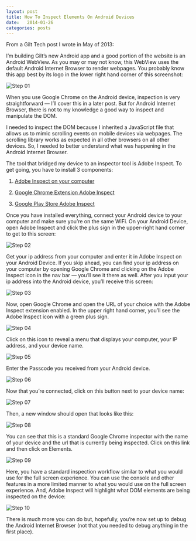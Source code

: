 ```yaml
---
layout: post
title: How To Inspect Elements On Android Devices
date:   2014-01-26
categories: posts
---
```


From a Gilt Tech post I wrote in May of 2013:

I’m building Gilt’s new Android app and a good portion of the website is an Android WebView. As you may or may not know, this WebView uses the default Android Internet Browser to render webpages. You probably know this app best by its logo in the lower right hand corner of this screenshot:

![Step 01](/images/2014-01-26-how-to-inspect-android-elements/01.png)

When you use Google Chrome on the Android device, inspection is very straightforward — I’ll cover this in a later post. But for Android Internet Browser, there is not to my knowledge a good way to inspect and manipulate the DOM.

I needed to inspect the DOM because I inherited a JavaScript file that allows us to mimic scrolling events on mobile devices via webpages. The scrolling library works as expected in all other browsers on all other devices. So, I needed to better understand what was happening in the Android Internet Browser.

The tool that bridged my device to an inspector tool is Adobe Inspect. To get going, you have to install 3 components:

1. [Adobe Inspect on your computer](http://html.adobe.com/edge/inspect/)

2. [Google Chrome Extension Adobe Inspect](https://chrome.google.com/webstore/detail/adobe-edge-inspect/ijoeapleklopieoejahbpdnhkjjgddem?hl=en)

3. [Google Play Store Adobe Inspect](https://play.google.com/store/apps/details?id=com.adobe.shadow.android&hl=en)

Once you have installed everything, connect your Android device to your computer and make sure you’re on the same WiFi. On your Android Device, open Adobe Inspect and click the plus sign in the upper-right hand corner to get to this screen:

![Step 02](/images/2014-01-26-how-to-inspect-android-elements/02.png)

Get your ip address from your computer and enter it in Adobe Inspect on your Android Device. If you skip ahead, you can find your ip address on your computer by opening Google Chrome and clicking on the Adobe Inspect icon in the nav bar — you’ll see it there as well. After you input your ip address into the Android device, you’ll receive this screen:

![Step 03](/images/2014-01-26-how-to-inspect-android-elements/03.png)

Now, open Google Chrome and open the URL of your choice with the Adobe Inspect extension enabled. In the upper right hand corner, you’ll see the Adobe Inspect icon with a green plus sign.

![Step 04](/images/2014-01-26-how-to-inspect-android-elements/04.png)

Click on this icon to reveal a menu that displays your computer, your IP address, and your device name.

![Step 05](/images/2014-01-26-how-to-inspect-android-elements/05.png)

Enter the Passcode you received from your Android device.

![Step 06](/images/2014-01-26-how-to-inspect-android-elements/06.png)

Now that you’re connected, click on this button next to your device name:

![Step 07](/images/2014-01-26-how-to-inspect-android-elements/07.png)

Then, a new window should open that looks like this:

![Step 08](/images/2014-01-26-how-to-inspect-android-elements/08.png)

You can see that this is a standard Google Chrome inspector with the name of your device and the url that is currently being inspected. Click on this link and then click on Elements.

![Step 09](/images/2014-01-26-how-to-inspect-android-elements/09.png)

Here, you have a standard inspection workflow similar to what you would use for the full screen experience. You can use the console and other features in a more limited manner to what you would use on the full screen experience. And, Adobe Inspect will highlight what DOM elements are being inspected on the device:

![Step 10](/images/2014-01-26-how-to-inspect-android-elements/10.png)

There is much more you can do but, hopefully, you’re now set up to debug the Android Internet Browser (not that you needed to debug anything in the first place).